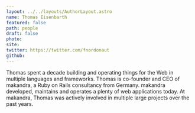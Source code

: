```yaml
---
layout: ../../layouts/AuthorLayout.astro
name: Thomas Eisenbarth
featured: false
path: people
draft: false
photo: 
site: 
twitter: https://twitter.com/fnordonaut
github: 
---
```


Thomas spent a decade building and operating things for the Web in multiple languages and frameworks. Thomas is co-founder and CEO of makandra, a Ruby on Rails consultancy from Germany. makandra developed, maintains and operates a plenty of web applications today. At makandra, Thomas was actively involved in multiple large projects over the past years.